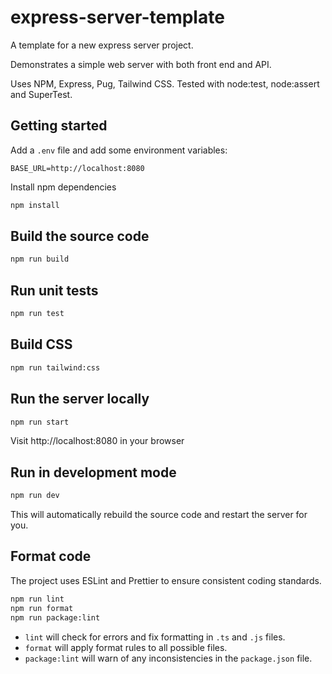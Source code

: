 # express-server-template

A template for a new express server project.

Demonstrates a simple web server with both front end and API.

Uses NPM, Express, Pug, Tailwind CSS. Tested with node:test, node:assert and SuperTest.

## Getting started

Add a `.env` file and add some environment variables:

```text
BASE_URL=http://localhost:8080
```

Install npm dependencies

```bash
npm install
```

## Build the source code

```bash
npm run build
```

## Run unit tests

```bash
npm run test
```

## Build CSS

```bash
npm run tailwind:css
```

## Run the server locally

```bash
npm run start
```

Visit http://localhost:8080 in your browser

## Run in development mode

```bash
npm run dev
```

This will automatically rebuild the source code and restart the server for you.

## Format code

The project uses ESLint and Prettier to ensure consistent coding standards.

```bash
npm run lint
npm run format
npm run package:lint
```

- `lint` will check for errors and fix formatting in `.ts` and `.js` files.
- `format` will apply format rules to all possible files.
- `package:lint` will warn of any inconsistencies in the `package.json` file.
